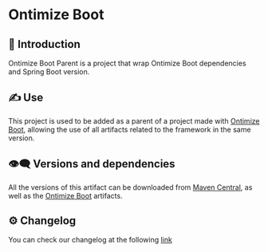 # Ontimize Boot
## 📜 Introduction
Ontimize Boot Parent is a project that wrap Ontimize Boot dependencies and Spring Boot version.
## ✍ Use
This project is used to be added as a parent of a project made with [Ontimize Boot](https://github.com/ontimize/ontimize-boot), allowing the use of all artifacts related to the framework in the same version.
## 👁️‍🗨️ Versions and dependencies
All the versions of this artifact can be downloaded from [Maven Central](https://central.sonatype.dev/namespace/com.ontimize.boot.parent), as well as the [Ontimize Boot](https://github.com/ontimize/ontimize-boot) artifacts.
## :gear: Changelog
You can check our changelog at the following [link](CHANGELOG.md)